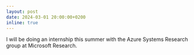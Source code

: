 ```yaml
---
layout: post
date: 2024-03-01 20:00:00+0200
inline: true
---
```


I will be doing an internship this summer with the Azure Systems Research group at Microsoft Research.